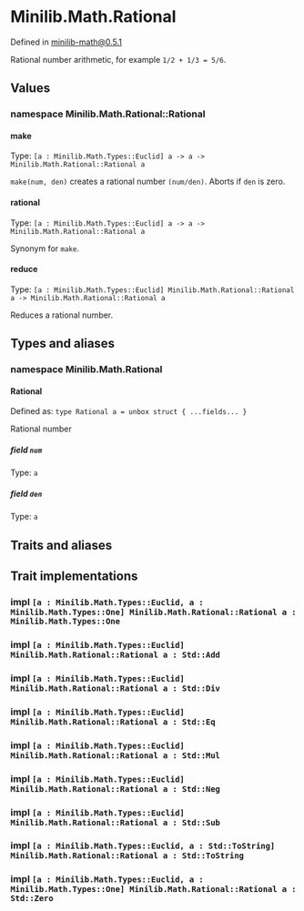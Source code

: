 # Minilib.Math.Rational

Defined in minilib-math@0.5.1

Rational number arithmetic, for example `1/2 + 1/3 = 5/6`.

## Values

### namespace Minilib.Math.Rational::Rational

#### make

Type: `[a : Minilib.Math.Types::Euclid] a -> a -> Minilib.Math.Rational::Rational a`

`make(num, den)` creates a rational number `(num/den)`.
Aborts if `den` is zero.

#### rational

Type: `[a : Minilib.Math.Types::Euclid] a -> a -> Minilib.Math.Rational::Rational a`

Synonym for `make`.

#### reduce

Type: `[a : Minilib.Math.Types::Euclid] Minilib.Math.Rational::Rational a -> Minilib.Math.Rational::Rational a`

Reduces a rational number.

## Types and aliases

### namespace Minilib.Math.Rational

#### Rational

Defined as: `type Rational a = unbox struct { ...fields... }`

Rational number

##### field `num`

Type: `a`

##### field `den`

Type: `a`

## Traits and aliases

## Trait implementations

### impl `[a : Minilib.Math.Types::Euclid, a : Minilib.Math.Types::One] Minilib.Math.Rational::Rational a : Minilib.Math.Types::One`

### impl `[a : Minilib.Math.Types::Euclid] Minilib.Math.Rational::Rational a : Std::Add`

### impl `[a : Minilib.Math.Types::Euclid] Minilib.Math.Rational::Rational a : Std::Div`

### impl `[a : Minilib.Math.Types::Euclid] Minilib.Math.Rational::Rational a : Std::Eq`

### impl `[a : Minilib.Math.Types::Euclid] Minilib.Math.Rational::Rational a : Std::Mul`

### impl `[a : Minilib.Math.Types::Euclid] Minilib.Math.Rational::Rational a : Std::Neg`

### impl `[a : Minilib.Math.Types::Euclid] Minilib.Math.Rational::Rational a : Std::Sub`

### impl `[a : Minilib.Math.Types::Euclid, a : Std::ToString] Minilib.Math.Rational::Rational a : Std::ToString`

### impl `[a : Minilib.Math.Types::Euclid, a : Minilib.Math.Types::One] Minilib.Math.Rational::Rational a : Std::Zero`